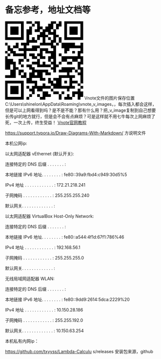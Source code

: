 # 备忘参考，地址文档等
![Tridu33自建博客](_v_images/tridu33自建博_1558093511_22726.png)
Vnote文件的图片保存位置C:\Users\shinelon\AppData\Roaming\vnote\_v_images，，每次插入都会这样，但是可以上网看得到吗？是不是不能？那有什么用？把_v_image复制到自己想要长传git的地方就行，但是会不会有点麻烦？可是这样就不用七牛每次上网麻烦了死，一次上传，终生受益！
[Vnote官网教程](https://vnote.readthedocs.io/en/latest/user_docs/build.html)

https://support.typora.io/Draw-Diagrams-With-Markdown/           方说明文件

本机公网ip:


  以太网适配器 vEthernet (默认开关):
  

   连接特定的 DNS 后缀 . . . . . . . :
   
   本地链接 IPv6 地址. . . . . . . . : fe80::39a9:fbd4:c949:30d5%5
   
   IPv4 地址 . . . . . . . . . . . . : 172.21.218.241
   
   子网掩码  . . . . . . . . . . . . : 255.255.255.240
   
   默认网关. . . . . . . . . . . . . :
   

以太网适配器 VirtualBox Host-Only Network:


   连接特定的 DNS 后缀 . . . . . . . :
   
   本地链接 IPv6 地址. . . . . . . . : fe80::a544:4f1d:67f1:786%46
   
   IPv4 地址 . . . . . . . . . . . . : 192.168.56.1
   
   子网掩码  . . . . . . . . . . . . : 255.255.255.0
   
   默认网关. . . . . . . . . . . . . :
   
无线局域网适配器 WLAN:

   连接特定的 DNS 后缀 . . . . . . . :
   
   本地链接 IPv6 地址. . . . . . . . : fe80::9dd9:2614:5dca:2229%20
   
   IPv4 地址 . . . . . . . . . . . . : 10.150.28.186
   
   子网掩码  . . . . . . . . . . . . : 255.255.192.0
   
   默认网关. . . . . . . . . . . . . : 10.150.63.254
   
本机私有内网ip：

https://github.com/txyyss/Lambda-Calculu
s/releases      安装包来源，github


















